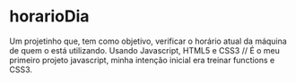 # horarioDia
Um projetinho que, tem como objetivo, verificar o horário atual da máquina de quem o está utilizando. Usando Javascript, HTML5 e CSS3
// É o meu primeiro projeto javascript, minha intenção inicial era treinar functions e CSS3. 
